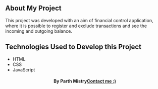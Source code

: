 
## About My Project
This project was developed with an aim of financial control application, where it is possible to register and exclude transactions and see the incoming and outgoing balance.

## Technologies Used to Develop this Project

* HTML
* CSS
* JavaScript

<h4 align=center target="_blank" >By Parth Mistry<a href="https://www.linkedin.com/in/parth-mistry-86b884229/">Contact me :)</a></a></h4>
